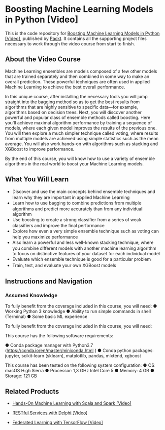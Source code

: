 # Boosting Machine Learning Models in Python [Video]
This is the code repository for [Boosting Machine Learning Models in Python [Video]](https://www.packtpub.com/cloud-networking/ansible-2-for-configuration-management-video), published by [Packt](https://www.packtpub.com/?utm_source=github). It contains all the supporting project files necessary to work through the video course from start to finish.

## About the Video Course
Machine Learning ensembles are models composed of a few other models that are trained separately and then combined in some way to make an overall prediction. These powerful techniques are often used in applied Machine Learning to achieve the best overall performance.

In this unique course, after installing the necessary tools you will jump straight into the bagging method so as to get the best results from algorithms that are highly sensitive to specific data—for example, algorithms based on decision trees. Next, you will discover another powerful and popular class of ensemble methods called boosting. Here you'll achieve maximal algorithm performance by training a sequence of models, where each given model improves the results of the previous one. You will then explore a much simpler technique called voting, where results from multiple models are achieved using simple statistics such as the mean average. You will also work hands-on with algorithms such as stacking and XGBoost to improve performance.

By the end of this course, you will know how to use a variety of ensemble algorithms in the real world to boost your Machine Learning models.


<H2>What You Will Learn</H2>
<DIV class=book-info-will-learn-text>
<UL>
<LI><SPAN style="LINE-HEIGHT: 20px; BACKGROUND-COLOR: transparent">Discover and use the main concepts behind ensemble techniques and learn why they are important in applied Machine Learning</SPAN> 
<LI><SPAN style="LINE-HEIGHT: 20px; BACKGROUND-COLOR: transparent">Learn how to use bagging to combine predictions from multiple algorithms and predict more accurately than from any individual algorithm</SPAN> 
<LI><SPAN style="LINE-HEIGHT: 20px; BACKGROUND-COLOR: transparent">Use boosting to create a strong classifier from a series of weak classifiers and improve the final performance</SPAN> 
<LI><SPAN style="LINE-HEIGHT: 20px; BACKGROUND-COLOR: transparent">Explore how even a very simple ensemble technique such as voting can help you maximize performance</SPAN> 
<LI><SPAN style="LINE-HEIGHT: 20px; BACKGROUND-COLOR: transparent">Also learn a powerful and less well-known stacking technique, where you combine different models with another machine learning algorithm to focus on distinctive features of your dataset for each individual model</SPAN>
<LI><SPAN style="LINE-HEIGHT: 20px; BACKGROUND-COLOR: transparent">Evaluate which ensemble technique is good for a particular problem</SPAN> 
<LI><SPAN style="LINE-HEIGHT: 20px; BACKGROUND-COLOR: transparent">Train, test, and evaluate your own XGBoost models</SPAN></LI></UL></DIV>

## Instructions and Navigation
### Assumed Knowledge

To fully benefit from the coverage included in this course, you will need:
●	Working Python 3 knowledge
●	Ability to run simple commands in shell (Terminal)
●	Some basic ML experience

To fully benefit from the coverage included in this course, you will need:

This course has the following software requirements:

●	Conda package manager with Python3.7 (https://conda.io/en/master/miniconda.html )
●	Conda python packages: jupyter, scikit-learn (sklearn), matplotlib, pandas, mlxtend, xgboost

This course has been tested on the following system configuration:
●	OS: macOS High Sierra
●	Processor: 1,3 GHz Intel Core 5
●	Memory: 4 GB
●	Storage: 121 GB


## Related Products
* [Hands-On Machine Learning with Scala and Spark [Video]](https://www.packtpub.com/big-data-and-business-intelligence/hands-machine-learning-scala-and-spark-video?utm_source=github&utm_medium=repository&utm_campaign=9781789342468)

* [RESTful Services with Delphi [Video]](https://www.packtpub.com/application-development/restful-services-delphi-video?utm_source=github&utm_medium=repository&utm_campaign=9781789951882)

* [Federated Learning with TensorFlow [Video]](https://www.packtpub.com/big-data-and-business-intelligence/federated-learning-tensorflow-video?utm_source=github&utm_medium=repository&utm_campaign=9781838823658)

